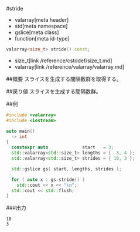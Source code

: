 #stride
* valarray[meta header]
* std[meta namespace]
* gslice[meta class]
* function[meta id-type]

```cpp
valarray<size_t> stride() const;
```
* size_t[link /reference/cstddef/size_t.md]
* valarray[link /reference/valarray/valarray.md]

##概要
スライスを生成する間隔数群を取得する。


##戻り値
スライスを生成する間隔数群。


##例
```cpp
#include <valarray>
#include <iostream>

auto main()
  -> int
{
  constexpr auto             start   = 3;
  std::valarray<std::size_t> lengths = {  3, 4 };
  std::valarray<std::size_t> strides = { 10, 3 };

  std::gslice gs( start, lengths, strides );

  for ( auto x : gs.stride() )
    std::cout << x << "\n";
  std::cout << std::flush;
}
```

###出力
```
10
3
```

